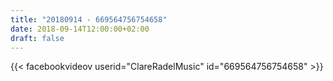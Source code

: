 ```yaml
---
title: "20180914 - 669564756754658"
date: 2018-09-14T12:00:00+02:00
draft: false
---
```


{{< facebookvideov userid="ClareRadelMusic" id="669564756754658" >}}
